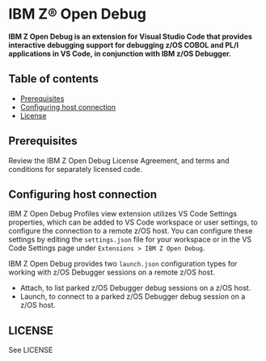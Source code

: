# IBM Z® Open Debug

**IBM Z Open Debug is an extension for Visual Studio Code that provides interactive debugging support for debugging z/OS COBOL and PL/I applications in VS Code, in conjunction with IBM z/OS Debugger.**


## Table of contents

- [Prerequisites](#prerequisites)
- [Configuring host connection](#configuring-host-connection)
- [License](#license)



## Prerequisites

Review the IBM Z Open Debug License Agreement, and terms and conditions for separately licensed code.


## Configuring host connection

IBM Z Open Debug Profiles view extension utilizes VS Code Settings properties, which can be added to VS Code workspace or user settings, to configure the connection to a remote z/OS host. You can configure these settings by editing the `settings.json` file for your workspace or in the VS Code Settings page under `Extensions > IBM Z Open Debug`.


IBM Z Open Debug provides two `launch.json` configuration types for working with z/OS Debugger sessions on a remote z/OS host.

* Attach, to list parked z/OS Debugger debug sessions on a z/OS host.
* Launch, to connect to a parked z/OS Debugger debug session on a z/OS host.


## LICENSE

See LICENSE
